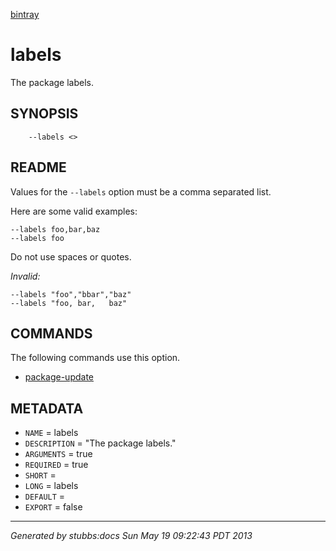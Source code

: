 [bintray](../../index.html)

# labels

The package labels.

## SYNOPSIS

        --labels <>

## README

Values for the `--labels` option must be a comma separated list.

Here are some valid examples:

    --labels foo,bar,baz
    --labels foo
    
Do not use spaces or quotes. 

*Invalid:*

    --labels "foo","bbar","baz"
    --labels "foo, bar,   baz"

## COMMANDS

The following commands use this option.

* [package-update](../../commands/package-update/index.html)

## METADATA

* `NAME` = labels
* `DESCRIPTION` = "The package labels."
* `ARGUMENTS` = true
* `REQUIRED` = true
* `SHORT` = 
* `LONG` = labels
* `DEFAULT` = 
* `EXPORT` = false

----

*Generated by stubbs:docs Sun May 19 09:22:43 PDT 2013*

